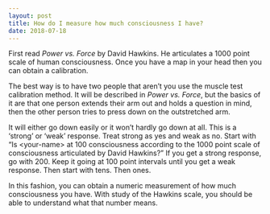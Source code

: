 ```yaml
---
layout: post
title: How do I measure how much consciousness I have?
date: 2018-07-18
---
```


<p>First read <i>Power vs. Force</i> by David Hawkins. He articulates a 1000 point scale of human consciousness. Once you have a map in your head then you can obtain a calibration.</p><p>The best way is to have two people that aren’t you use the muscle test calibration method. It will be described in <i>Power vs. Force</i>, but the basics of it are that one person extends their arm out and holds a question in mind, then the other person tries to press down on the outstretched arm.</p><p>It will either go down easily or it won’t hardly go down at all. This is a ‘strong’ or ‘weak’ response. Treat strong as yes and weak as no. Start with “Is &lt;your-name&gt; at 100 consciousness according to the 1000 point scale of consciousness articulated by David Hawkins?” If you get a strong response, go with 200. Keep it going at 100 point intervals until you get a weak response. Then start with tens. Then ones.</p><p>In this fashion, you can obtain a numeric measurement of how much consciousness you have. With study of the Hawkins scale, you should be able to understand what that number means.</p>
